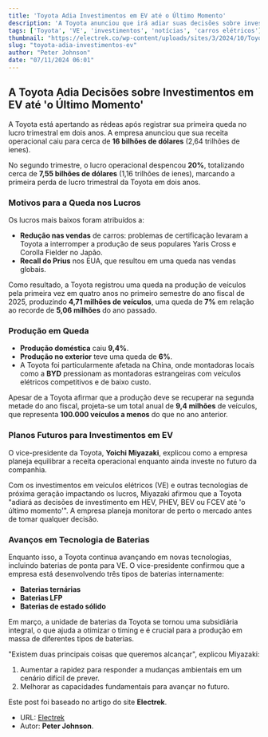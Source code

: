 ```yaml
---
title: 'Toyota Adia Investimentos em EV até o Último Momento'
description: 'A Toyota anunciou que irá adiar suas decisões sobre investimentos em veículos elétricos enquanto enfrenta quedas em seus lucros trimestrais.'
tags: ['Toyota', 'VE', 'investimentos', 'notícias', 'carros elétricos']
thumbnail: "https://electrek.co/wp-content/uploads/sites/3/2024/10/Toyota-delaying-electric-SUVs.jpeg?quality=82&strip=all&w=1400"
slug: "toyota-adia-investimentos-ev"
author: "Peter Johnson"
date: "07/11/2024 06:01"
---
```


## A Toyota Adia Decisões sobre Investimentos em EV até 'o Último Momento'

A Toyota está apertando as rédeas após registrar sua primeira queda no lucro trimestral em dois anos. A empresa anunciou que sua receita operacional caiu para cerca de **16 bilhões de dólares** (2,64 trilhões de ienes).

No segundo trimestre, o lucro operacional despencou **20%**, totalizando cerca de **7,55 bilhões de dólares** (1,16 trilhões de ienes), marcando a primeira perda de lucro trimestral da Toyota em dois anos.

### Motivos para a Queda nos Lucros

Os lucros mais baixos foram atribuídos a:
- **Redução nas vendas** de carros: problemas de certificação levaram a Toyota a interromper a produção de seus populares Yaris Cross e Corolla Fielder no Japão.
- **Recall do Prius** nos EUA, que resultou em uma queda nas vendas globais.

Como resultado, a Toyota registrou uma queda na produção de veículos pela primeira vez em quatro anos no primeiro semestre do ano fiscal de 2025, produzindo **4,71 milhões de veículos**, uma queda de **7%** em relação ao recorde de **5,06 milhões** do ano passado.

### Produção em Queda

- **Produção doméstica** caiu **9,4%**.
- **Produção no exterior** teve uma queda de **6%**.
- A Toyota foi particularmente afetada na China, onde montadoras locais como a **BYD** pressionam as montadoras estrangeiras com veículos elétricos competitivos e de baixo custo.

Apesar de a Toyota afirmar que a produção deve se recuperar na segunda metade do ano fiscal, projeta-se um total anual de **9,4 milhões** de veículos, que representa **100.000 veículos a menos** do que no ano anterior.

### Planos Futuros para Investimentos em EV

O vice-presidente da Toyota, **Yoichi Miyazaki**, explicou como a empresa planeja equilibrar a receita operacional enquanto ainda investe no futuro da companhia.

Com os investimentos em veículos elétricos (VE) e outras tecnologias de próxima geração impactando os lucros, Miyazaki afirmou que a Toyota "adiará as decisões de investimento em HEV, PHEV, BEV ou FCEV até 'o último momento'". A empresa planeja monitorar de perto o mercado antes de tomar qualquer decisão.

### Avanços em Tecnologia de Baterias

Enquanto isso, a Toyota continua avançando em novas tecnologias, incluindo baterias de ponta para VE. O vice-presidente confirmou que a empresa está desenvolvendo três tipos de baterias internamente:
- **Baterias ternárias**
- **Baterias LFP**
- **Baterias de estado sólido**

Em março, a unidade de baterias da Toyota se tornou uma subsidiária integral, o que ajuda a otimizar o timing e é crucial para a produção em massa de diferentes tipos de baterias.

"Existem duas principais coisas que queremos alcançar", explicou Miyazaki:
1. Aumentar a rapidez para responder a mudanças ambientais em um cenário difícil de prever.
2. Melhorar as capacidades fundamentais para avançar no futuro.

Este post foi baseado no artigo do site **Electrek**.

- URL: [Electrek](https://electrek.co/2024/11/06/toyota-will-hold-off-ev-investments-until-very-last-moment/)
- Autor: **Peter Johnson**.